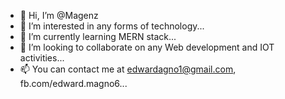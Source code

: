 - 👋 Hi, I’m @Magenz
- 👀 I’m interested in any forms of technology...
- 🌱 I’m currently learning MERN stack...
- 💞️ I’m looking to collaborate on any Web development and IOT activities...
- 📫 You can contact me at edwardagno1@gmail.com, fb.com/edward.magno6...

<!---
Magenz/Magenz is a ✨ special ✨ repository because its `README.md` (this file) appears on your GitHub profile.
You can click the Preview link to take a look at your changes.
--->

